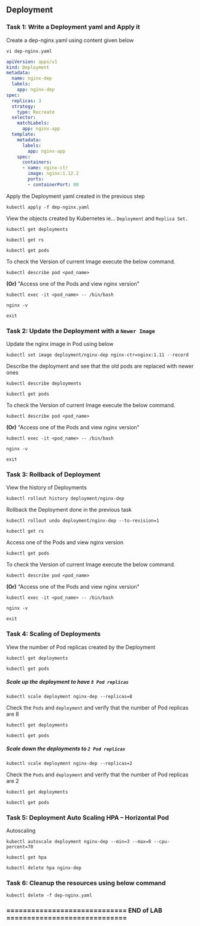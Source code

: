 ## Deployment

### Task 1: Write a Deployment yaml and Apply it
Create a dep-nginx.yaml using content given below
```
vi dep-nginx.yaml
```
```yaml
apiVersion: apps/v1
kind: Deployment
metadata:
  name: nginx-dep
  labels:
    app: nginx-dep
spec:
  replicas: 3
  strategy:
    type: Recreate
  selector:
    matchLabels:
      app: nginx-app
  template:
    metadata:
      labels:
        app: nginx-app
    spec:
      containers:
      - name: nginx-ctr
        image: nginx:1.12.2
        ports:
        - containerPort: 80
```
Apply the Deployment yaml created in the previous step
```
kubectl apply -f dep-nginx.yaml
```
View the objects created by Kubernetes ie... `Deployment` and `Replica Set.` 
```
kubectl get deployments
```
```
kubectl get rs
```
```
kubectl get pods
```
To check the Version of current Image execute the below command.
```
kubectl describe pod <pod_name>
```
**(Or)** "Access one of the Pods and view nginx version"
```
kubectl exec -it <pod_name> -- /bin/bash
```
```
nginx -v
```
```
exit
```

### Task 2: Update the Deployment with a `Newer Image`
Update the nginx image in Pod using below
```
kubectl set image deployment/nginx-dep nginx-ctr=nginx:1.11 --record
```
Describe the deployment and see that the old pods are replaced with newer ones
```
kubectl describe deployments
```
```
kubectl get pods
```
To check the Version of current Image execute the below command.
```
kubectl describe pod <pod_name>
```
**(Or)** "Access one of the Pods and view nginx version"
```
kubectl exec -it <pod_name> -- /bin/bash
```
```
nginx -v
```
```
exit
```

### Task 3: Rollback of Deployment 
View the history of Deployments
```
kubectl rollout history deployment/nginx-dep
```
Rollback the Deployment done in the previous task
```
kubectl rollout undo deployment/nginx-dep --to-revision=1
```
```
kubectl get rs
```
Access one of the Pods and view nginx version
```
kubectl get pods
```
To check the Version of current Image execute the below command.
```
kubectl describe pod <pod_name>
```
**(Or)** "Access one of the Pods and view nginx version"
```
kubectl exec -it <pod_name> -- /bin/bash
```
```
nginx -v
```
```
exit
```

### Task 4: Scaling of Deployments
View the number of Pod replicas created by the Deployment
```
kubectl get deployments
```
```
kubectl get pods
```
##### Scale up the deployment to have `8 Pod replicas`
```
kubectl scale deployment nginx-dep --replicas=8
```
Check the `Pods` and `deployment` and verify that the number of Pod replicas are 8
```
kubectl get deployments
```
```
kubectl get pods
```
##### Scale down the deployments to `2 Pod replicas`
```
kubectl scale deployment nginx-dep --replicas=2
```
Check the `Pods` and `deployment` and verify that the number of Pod replicas are 2
```
kubectl get deployments
```
```
kubectl get pods
```

### Task 5: Deployment Auto Scaling HPA – Horizontal Pod 
Autoscaling
```
kubectl autoscale deployment nginx-dep --min=3 --max=8 --cpu-percent=70
```
```
kubectl get hpa
```
```
kubectl delete hpa nginx-dep
```
### Task 6: Cleanup the resources using below command
```
kubectl delete -f dep-nginx.yaml
```

### ============================= END of LAB =============================
